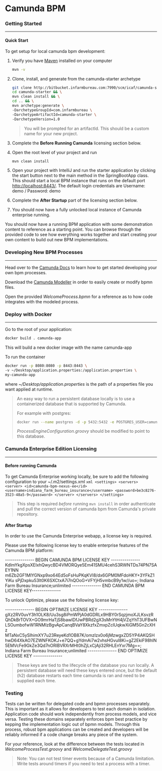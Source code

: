 # Camunda BPM

### Getting Started
---
#### Quick Start
To get setup for local camunda bpm development:

1)  Verify you have [Maven](https://maven.apache.org/download.cgi) installed on your computer 
    ```bash
    mvn -v
    ```
    
2)  Clone, install, and generate from the camunda-starter archetype
    ```bash
    git clone http://bitbucket.infarmbureau.com:7990/scm/icaf/camunda-starter.git && \
    cd camunda-starter && \
    mvn clean install && \
    cd .. && \
    mvn archetype:generate \
    -DarchetypeGroupId=com.infarmbureau \
    -DarchetypeArtifactId=camunda-starter \
    -DarchetypeVersion=1.0
    ```
    > You will be prompted for an artifactId. This should be a custom name for your new project.

3)  Complete the **Before Running Camunda** licensing section below.

4)  Open the root level of your project and run
    ```bash
    mvn clean install
    ```
5) Open your project with IntelliJ and run the starter application by clicking the
    start button next to the main method in the SpringBootApp class. This should start a
    local BPM instance that runs on the default port [http://localhost:8443/](http://localhost:8443/).
    The default login credentials are Username: demo / Password: demo
    
6) Complete the **After Startup** part of the licensing section below.

7) You should now have a fully unlocked local instance of Camunda enterprise running.

You should now have a running BPM application with some demonstration content to reference
as a starting point. You can browse through the provided code to see how everything works together
and start creating your own content to build out new BPM implementations.

### Developing New BPM Processes
---
Head over to the [Camunda Docs](https://docs.camunda.org/manual/latest/) to learn how to get started developing
your own bpm processes.

Download the [Camunda Modeller](https://camunda.com/download/modeler/) in order to easily create or
modify bpmn files.

Open the provided *WelcomeProcess.bpmn* for a reference as to how code integrates with the modeled process.

### Deploy with Docker
---
Go to the root of your application:
```bash
docker build . camunda-app
```

This will build a new docker image with the name camunda-app

To run the container
```bash
docker run -p 8080:8080 -p 8443:8443 \
-v ~/Desktop/application.properties:/application.properties \
my-camunda-app
```

where *~/Desktop/application.properties* is the path of a properties file you want applied at runtime.

> An easy way to run a persistent database locally is to use a containerized database
> that is supported by Camunda.
> 
> For example with postgres:
> ```bash
> docker run --name postgres -d -p 5432:5432 -e POSTGRES_USER=camunda -e POSTGRES_PASSWORD=camunda_password postgres
> ```
> *ProcessEngineConfiguration.groovy* should be modified to point to this database.

### Camunda Enterprise Edition Licensing
---
#### Before running Camunda
To get Camunda Enterprise working locally, be sure to add the following 
configuration to your ~/.m2/settings.xml
    ```xml
    <settings>
      <servers>
        <server>
          <id>camunda-bpm-nexus-ee</id>
          <username>indiana_farm_bureau_insurance</username>
          <password>be3c8276-3523-48a5-9</password>
        </server>
      </servers>
    </settings>
    ```
> This step is required *before* running `mvn install` in order authenticate
> and pull the correct version of camunda bpm from Camunda's private repository.

#### After Startup
In order to use the Camunda Enterprise webapp, a license key is required.

Please use the following license key to enable enterprise features of the Camunda BPM platform:

--------------- BEGIN CAMUNDA BPM LICENSE KEY ---------------
KdlmYkgXpsXEIxhQwycBD4VMORQye5Em41SMU4cehS3RWNTDs74PN7SAEY1NN
m6Zb2GF1MlYGNxp9xo64Ed5oFsHuPKqKVI8/dx6GPM0MFdoHKY+3YFkZ1YiKu
sPjDxpku53lt0K6SXCtxA7i7nQOoG+VFYjH5vmbcB9y1w//uo=; Indiana Farm Bureau
Insurance;unlimited
--------------- END CAMUNDA BPM LICENSE KEY---------------

To unlock Optimize, please use the following license key:

--------------- BEGIN OPTIMIZE LICENSE KEY ---------------
gXz2RV0uvY3h1OLK8/Uu3sg8iPmWPjA0dGDRLx9HBY0rSqzjmoXJLKsvzR
QhDkBrTOVX+GO9mrHaTjS8bawIDfJwPBRd2gX3sMnYtH4jVZqYhT3UFBwN
LSOumbofwW1RNMIzBgvApCanqBVaY8XkzfxZmxpZclUqkwXiGM5Gn2cXHz
MTaNxC5ySlhimXY7u23ReyeKd1OB87K/omzIzx0o6jMzwgxZD5YP4AKQSH
hwD64XkAO7EZWNFKOKJ+e7QQ+gYdmAi7w2vhsHGvuI8Ki+gZ2EkiF98hlN
5EMVcFe9GkZe3Qd7nORlBVRXrMHt0hZjLxCjAji32RHLEnYxr7Mg==;
Indiana Farm Bureau Insurance;unlimited
---------------  END OPTIMIZE LICENSE KEY  ---------------

> These keys are tied to the lifecycle of the database you run locally.
> A persistent database will need these keys entered once, but the default (h2)
> database restarts each time camunda is ran and need to be supplied each time.

### Testing

Tests can be written for delegated code and bpmn processes separately. This is important
as it allows for developers to test each domain in isolation. Application code should work
independently from process models, and vice versa. Testing these domains separately enforces
bpm best practice by kepping the implementation logic out of bpmn models. Through this process,
robust bpm applications can be created and developers will be reliably informed if a code change
breaks any piece of the system.

For your reference, look at the difference between the tests located in *WelcomeProcessTest.groovy*
and *WelcomeDelegateTest.groovy*

> Note: You can not test timer events because of a Camunda limitation.
> Write tests around timers if you need to test a process with a timer.